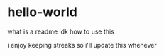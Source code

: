 # hello-world
what is a readme
idk how to use this

i enjoy keeping streaks so i'll update this whenever 


